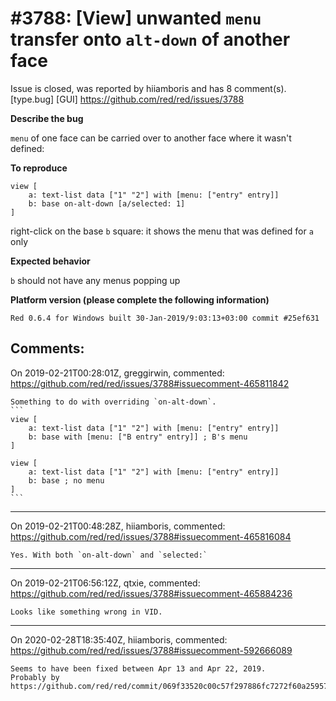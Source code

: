 
#3788: [View] unwanted `menu` transfer onto `alt-down` of another face
================================================================================
Issue is closed, was reported by hiiamboris and has 8 comment(s).
[type.bug] [GUI]
<https://github.com/red/red/issues/3788>

**Describe the bug**

`menu` of one face can be carried over to another face where it wasn't defined:

**To reproduce**
```
view [
	a: text-list data ["1" "2"] with [menu: ["entry" entry]]
	b: base on-alt-down [a/selected: 1]
]
```
right-click on the base `b` square: it shows the menu that was defined for `a` only

**Expected behavior**

`b` should not have any menus popping up

**Platform version (please complete the following information)**
```
Red 0.6.4 for Windows built 30-Jan-2019/9:03:13+03:00 commit #25ef631
```



Comments:
--------------------------------------------------------------------------------

On 2019-02-21T00:28:01Z, greggirwin, commented:
<https://github.com/red/red/issues/3788#issuecomment-465811842>

    Something to do with overriding `on-alt-down`.
    ```
    view [
    	a: text-list data ["1" "2"] with [menu: ["entry" entry]]
    	b: base with [menu: ["B entry" entry]] ; B's menu
    ]
    
    view [
    	a: text-list data ["1" "2"] with [menu: ["entry" entry]]
    	b: base ; no menu
    ]
    ```

--------------------------------------------------------------------------------

On 2019-02-21T00:48:28Z, hiiamboris, commented:
<https://github.com/red/red/issues/3788#issuecomment-465816084>

    Yes. With both `on-alt-down` and `selected:`

--------------------------------------------------------------------------------

On 2019-02-21T06:56:12Z, qtxie, commented:
<https://github.com/red/red/issues/3788#issuecomment-465884236>

    Looks like something wrong in VID.

--------------------------------------------------------------------------------

On 2020-02-28T18:35:40Z, hiiamboris, commented:
<https://github.com/red/red/issues/3788#issuecomment-592666089>

    Seems to have been fixed between Apr 13 and Apr 22, 2019. 
    Probably by https://github.com/red/red/commit/069f33520c00c57f297886fc7272f60a259579bb

